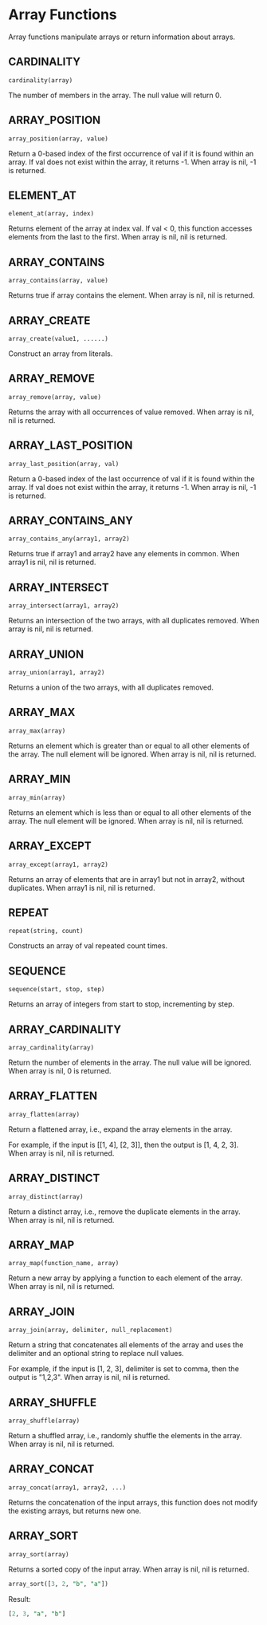 # Array Functions

Array functions manipulate arrays or return information about arrays.

## CARDINALITY

```text
cardinality(array)
```

The number of members in the array. The null value will return 0.

## ARRAY_POSITION

```text
array_position(array, value)
```

Return a 0-based index of the first occurrence of val if it is found within an array. If val does not exist within the
array, it returns -1. When array is nil, -1 is returned.

## ELEMENT_AT

```text
element_at(array, index)
```

Returns element of the array at index val. If val < 0, this function accesses elements from the last to the first. When array is nil, nil is returned.

## ARRAY_CONTAINS

```text
array_contains(array, value)
```

Returns true if array contains the element. When array is nil, nil is returned.

## ARRAY_CREATE

```text
array_create(value1, ......)
```

Construct an array from literals.

## ARRAY_REMOVE

```text
array_remove(array, value)
```

Returns the array with all occurrences of value removed. When array is nil, nil is returned.

## ARRAY_LAST_POSITION

```text
array_last_position(array, val)
```

Return a 0-based index of the last occurrence of val if it is found within the array. If val does not exist within the
array, it returns -1. When array is nil, -1 is returned.

## ARRAY_CONTAINS_ANY

```text
array_contains_any(array1, array2)
```

Returns true if array1 and array2 have any elements in common. When array1 is nil, nil is returned.

## ARRAY_INTERSECT

```text
array_intersect(array1, array2)
```

Returns an intersection of the two arrays, with all duplicates removed. When array is nil, nil is returned.

## ARRAY_UNION

```text
array_union(array1, array2)
```

Returns a union of the two arrays, with all duplicates removed.

## ARRAY_MAX

```text
array_max(array)
```

Returns an element which is greater than or equal to all other elements of the array. The null element will be ignored. When array is nil, nil is returned.

## ARRAY_MIN

```text
array_min(array)
```

Returns an element which is less than or equal to all other elements of the array. The null element will be ignored. When array is nil, nil is returned.

## ARRAY_EXCEPT

```text
array_except(array1, array2)
```

Returns an array of elements that are in array1 but not in array2, without duplicates. When array1 is nil, nil is returned.

## REPEAT

```text
repeat(string, count)
```

Constructs an array of val repeated count times.

## SEQUENCE

```text
sequence(start, stop, step)
```

Returns an array of integers from start to stop, incrementing by step.

## ARRAY_CARDINALITY

```text
array_cardinality(array)
```

Return the number of elements in the array. The null value will be ignored. When array is nil, 0 is returned.

## ARRAY_FLATTEN

```text
array_flatten(array)
```

Return a flattened array, i.e., expand the array elements in the array.

For example, if the input is [[1, 4], [2, 3]], then the output is [1, 4, 2, 3]. When array is nil, nil is returned.

## ARRAY_DISTINCT

```text
array_distinct(array)
```

Return a distinct array, i.e., remove the duplicate elements in the array. When array is nil, nil is returned.

## ARRAY_MAP

```text
array_map(function_name, array)
```

Return a new array by applying a function to each element of the array. When array is nil, nil is returned.

## ARRAY_JOIN

```text
array_join(array, delimiter, null_replacement)
```

Return a string that concatenates all elements of the array and uses the delimiter and an optional string to replace null values.

For example, if the input is [1, 2, 3], delimiter is set to comma, then the output is "1,2,3". When array is nil, nil is returned.

## ARRAY_SHUFFLE

```text
array_shuffle(array)
```

Return a shuffled array, i.e., randomly shuffle the elements in the array. When array is nil, nil is returned.

## ARRAY_CONCAT

```text
array_concat(array1, array2, ...)
```

Returns the concatenation of the input arrays, this function does not modify the existing arrays, but returns new one.

## ARRAY_SORT

```text
array_sort(array)
```

Returns a sorted copy of the input array. When array is nil, nil is returned.

```sql
array_sort([3, 2, "b", "a"])
```

Result:

```sql
[2, 3, "a", "b"]
```
